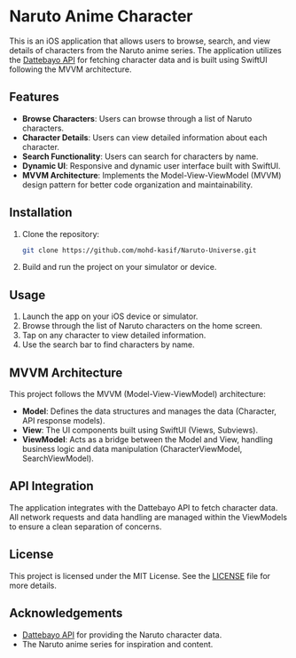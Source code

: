 # Naruto Anime Character

This is an iOS application that allows users to browse, search, and view details of characters from the Naruto anime series. The application utilizes the [Dattebayo API](https://dattebayo-api.onrender.com) for fetching character data and is built using SwiftUI following the MVVM architecture.

## Features

- **Browse Characters**: Users can browse through a list of Naruto characters.
- **Character Details**: Users can view detailed information about each character.
- **Search Functionality**: Users can search for characters by name.
- **Dynamic UI**: Responsive and dynamic user interface built with SwiftUI.
- **MVVM Architecture**: Implements the Model-View-ViewModel (MVVM) design pattern for better code organization and maintainability.

## Installation

1. Clone the repository:
    ```bash
    git clone https://github.com/mohd-kasif/Naruto-Universe.git
    
    ```
3. Build and run the project on your simulator or device.

## Usage

1. Launch the app on your iOS device or simulator.
2. Browse through the list of Naruto characters on the home screen.
3. Tap on any character to view detailed information.
4. Use the search bar to find characters by name.

## MVVM Architecture

This project follows the MVVM (Model-View-ViewModel) architecture:

- **Model**: Defines the data structures and manages the data (Character, API response models).
- **View**: The UI components built using SwiftUI (Views, Subviews).
- **ViewModel**: Acts as a bridge between the Model and View, handling business logic and data manipulation (CharacterViewModel, SearchViewModel).

## API Integration

The application integrates with the Dattebayo API to fetch character data. All network requests and data handling are managed within the ViewModels to ensure a clean separation of concerns.


## License

This project is licensed under the MIT License. See the [LICENSE](LICENSE) file for more details.

## Acknowledgements

- [Dattebayo API](https://dattebayo-api.onrender.com) for providing the Naruto character data.
- The Naruto anime series for inspiration and content.
